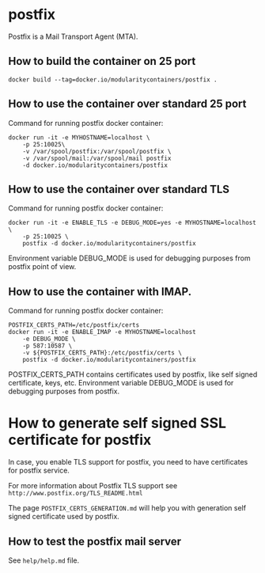 # postfix
Postfix is a Mail Transport Agent (MTA).

## How to build the container on 25 port

```docker build --tag=docker.io/modularitycontainers/postfix .```

## How to use the container over standard 25 port

Command for running postfix docker container:

```
docker run -it -e MYHOSTNAME=localhost \
    -p 25:10025\
    -v /var/spool/postfix:/var/spool/postfix \
    -v /var/spool/mail:/var/spool/mail postfix
    -d docker.io/modularitycontainers/postfix
```

## How to use the container over standard TLS

Command for running postfix docker container:
```
docker run -it -e ENABLE_TLS -e DEBUG_MODE=yes -e MYHOSTNAME=localhost \
    -p 25:10025 \
    postfix -d docker.io/modularitycontainers/postfix
```

Environment variable DEBUG_MODE is used for debugging purposes
from postfix point of view.

## How to use the container with IMAP.

Command for running postfix docker container:
```
POSTFIX_CERTS_PATH=/etc/postfix/certs
docker run -it -e ENABLE_IMAP -e MYHOSTNAME=localhost
    -e DEBUG_MODE \
    -p 587:10587 \
    -v ${POSTFIX_CERTS_PATH}:/etc/postfix/certs \
    postfix -d docker.io/modularitycontainers/postfix
```
POSTFIX_CERTS_PATH contains certificates used by postfix, like self signed certificate, keys, etc.
Environment variable DEBUG_MODE is used for debugging purposes from postfix.

# How to generate self signed SSL certificate for postfix

In case, you enable TLS support for postfix, you need to have certificates for postfix service.

For more information about Postfix TLS support see `http://www.postfix.org/TLS_README.html`

The page `POSTFIX_CERTS_GENERATION.md` will help you with generation self signed certificate used by postfix.

## How to test the postfix mail server

See `help/help.md` file.
